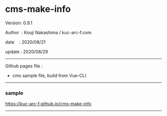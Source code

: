 ﻿# cms-make-info

 Version: 0.9.1

 Author  : Kouji Nakashima / kuc-arc-f.com

 date    : 2020/08/21

 update : 2020/08/29  

***

Github pages file :

* cms sample file, build from Vue-CLI

***
### sample

https://kuc-arc-f.github.io/cms-make-info

***

